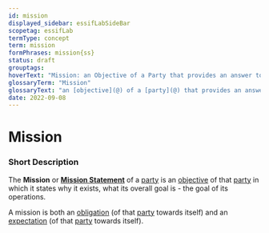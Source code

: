 ```yaml
---
id: mission
displayed_sidebar: essifLabSideBar
scopetag: essifLab
termType: concept
term: mission
formPhrases: mission{ss}
status: draft
grouptags:
hoverText: "Mission: an Objective of a Party that provides an answer to the question why that Party exists - i.e. its 'raison d'être'."
glossaryTerm: "Mission"
glossaryText: "an [objective](@) of a [party](@) that provides an answer to the question why that [party](@) exists - i.e. its 'raison d'être'."
date: 2022-09-08
---
```


# Mission


### Short Description

The **Mission** or **[Mission Statement](https://en.wikipedia.org/wiki/Mission_statement)** of a [party](@) is an [objective](@) of that [party](@) in which it states why it exists, what its overall goal is - the goal of its operations.

A mission is both an [obligation](@) (of that [party](@) towards itself) and an [expectation](@) (of that [party](@) towards itself).